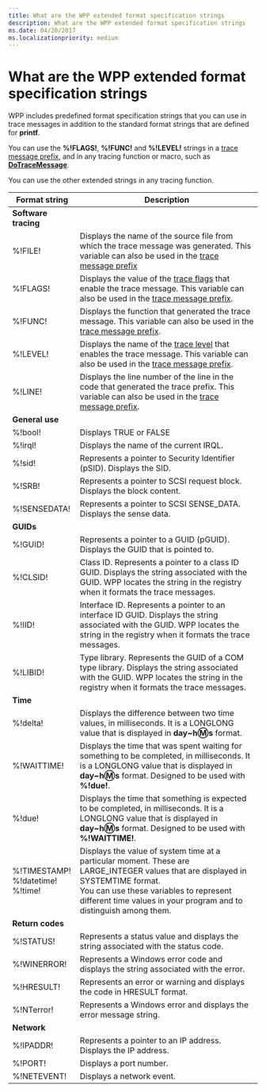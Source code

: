 ```yaml
---
title: What are the WPP extended format specification strings
description: What are the WPP extended format specification strings
ms.date: 04/20/2017
ms.localizationpriority: medium
---
```


# What are the WPP extended format specification strings

WPP includes predefined format specification strings that you can use in trace messages in addition to the standard format strings that are defined for **printf**.

You can use the **%!FLAGS!**, **%!FUNC!** and **%!LEVEL!** strings in a [trace message prefix](trace-message-prefix.md), and in any tracing function or macro, such as [**DoTraceMessage**](/previous-versions/windows/hardware/previsioning-framework/ff544918(v=vs.85)).

You can use the other extended strings in any tracing function.

|Format string|Description|
|----|----|
|**Software tracing**| |
|%!FILE!|Displays the name of the source file from which the trace message was generated. This variable can also be used in the [trace message prefix](trace-message-prefix.md)|.
|%!FLAGS!|Displays the value of the [trace flags](trace-flags.md) that enable the trace message. This variable can also be used in the  [trace message prefix](trace-message-prefix.md).|
|%!FUNC!|Displays the function that generated the trace message. This variable can also be used in the [trace message prefix](trace-message-prefix.md).|
|%!LEVEL!|Displays the name of the [trace level](trace-level.md)  that enables the trace message. This variable can also be used in the [trace message prefix](trace-message-prefix.md).|
|%!LINE!|Displays the line number of the line in the code that generated the trace prefix. This variable can also be used in the [trace message prefix](trace-message-prefix.md).|
|**General use**| |
|%!bool!|Displays TRUE or FALSE|
|%!irql!|Displays the name of the current IRQL.|
|%!sid!|Represents a pointer to Security Identifier (pSID). Displays the SID.|
|%!SRB!|Represents a pointer to SCSI request block. Displays the block content.|
|%!SENSEDATA!|Represents a pointer to SCSI SENSE_DATA. Displays the sense data.|
|**GUIDs**| |
|%!GUID!|Represents a pointer to a GUID (pGUID). Displays the GUID that is pointed to.|
|%!CLSID!|Class ID. Represents a pointer to a class ID GUID. Displays the string associated with the GUID. WPP locates the string in the registry when it formats the trace messages.|
|%!IID!|Interface ID. Represents a pointer to an interface ID GUID. Displays the string associated with the GUID. WPP locates the string in the registry when it formats the trace messages.|
|%!LIBID!|Type library. Represents the GUID of a COM type library. Displays the string associated with the GUID. WPP locates the string in the registry when it formats the trace messages.|
|**Time**| |
|%!delta!|Displays the difference between two time values, in milliseconds. It is a LONGLONG value that is displayed in **day~h:m:s** format.|
|%!WAITTIME!|Displays the time that was spent waiting for something to be completed, in milliseconds. It is a LONGLONG value that is displayed in **day~h:m:s** format. Designed to be used with **%!due!**.|
|%!due!|Displays the time that something is expected to be completed, in milliseconds. It is a LONGLONG value that is displayed in **day~h:m:s** format. Designed to be used with **%!WAITTIME!**.|
|%!TIMESTAMP! </br>%!datetime! </br> %!time!|Displays the value of system time at a particular moment. These are LARGE_INTEGER values that are displayed in SYSTEMTIME format.</br>You can use these variables to represent different time values in your program and to distinguish among them.|
|**Return codes**| |
|%!STATUS!|Represents a status value and displays the string associated with the status code.|
|%!WINERROR!|Represents a Windows error code and displays the string associated with the error.|
|%!HRESULT!|Represents an error or warning and displays the code in HRESULT format.|
|%!NTerror!|Represents a Windows error and displays the error message string.|
|**Network**| |
|%!IPADDR!|Represents a pointer to an IP address. Displays the IP address.|
|%!PORT!|Displays a port number.|
|%!NETEVENT!|Displays a network event.|
